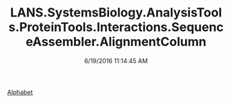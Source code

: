 ﻿---
title: LANS.SystemsBiology.AnalysisTools.ProteinTools.Interactions.SequenceAssembler.AlignmentColumn
date: 6/19/2016 11:14:45 AM
---

[Alphabet](T-LANS.SystemsBiology.AnalysisTools.ProteinTools.Interactions.SequenceAssembler.AlignmentColumn.Alphabet.html)
